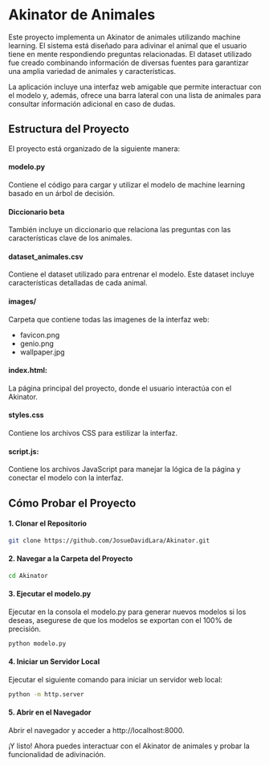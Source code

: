 # Akinator de Animales
Este proyecto implementa un Akinator de animales utilizando machine learning. El sistema está diseñado para adivinar el animal que el usuario tiene en mente respondiendo preguntas relacionadas. El dataset utilizado fue creado combinando información de diversas fuentes para garantizar una amplia variedad de animales y características.

La aplicación incluye una interfaz web amigable que permite interactuar con el modelo y, además, ofrece una barra lateral con una lista de animales para consultar información adicional en caso de dudas.

## Estructura del Proyecto
El proyecto está organizado de la siguiente manera:

#### modelo.py
Contiene el código para cargar y utilizar el modelo de machine learning basado en un árbol de decisión.

#### Diccionario beta
También incluye un diccionario que relaciona las preguntas con las características clave de los animales.

#### dataset_animales.csv
Contiene el dataset utilizado para entrenar el modelo. Este dataset incluye características detalladas de cada animal.

#### images/
Carpeta que contiene todas las imagenes de la interfaz web:
- favicon.png
- genio.png
- wallpaper.jpg

#### index.html: 
La página principal del proyecto, donde el usuario interactúa con el Akinator.
#### styles.css 
Contiene los archivos CSS para estilizar la interfaz.
#### script.js:
Contiene los archivos JavaScript para manejar la lógica de la página y conectar el modelo con la interfaz.

## Cómo Probar el Proyecto

#### 1. Clonar el Repositorio

```bash
git clone https://github.com/JosueDavidLara/Akinator.git
```

#### 2. Navegar a la Carpeta del Proyecto

```bash
cd Akinator
```

#### 3. Ejecutar el modelo.py
Ejecutar en la consola el modelo.py para generar nuevos modelos si los deseas, asegurese de que los modelos se exportan con el 100% de precisión.

```bash
python modelo.py
```

#### 4. Iniciar un Servidor Local
Ejecutar el siguiente comando para iniciar un servidor web local:

```bash
python -m http.server
```

#### 5. Abrir en el Navegador
Abrir el navegador y acceder a http://localhost:8000.

¡Y listo! Ahora puedes interactuar con el Akinator de animales y probar la funcionalidad de adivinación.
